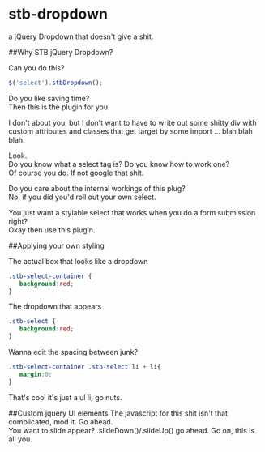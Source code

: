 # stb-dropdown
a jQuery Dropdown that doesn't give a shit.  

##Why STB jQuery Dropdown?

Can you do this?  

```javascript
$('select').stbDropdown();
```

Do you like saving time?  
Then this is the plugin for you.  

I don't about you, but I don't want to have to write out some shitty div with custom attributes and classes that get target by some import ... blah blah blah.   

Look.  
Do you know what a select tag is? Do you know how to work one?   
Of course you do. If not google that shit.  

Do you care about the internal workings of this plug?   
No, if you did you'd roll out your own select.   

You just want a stylable select that works when you do a form submission right?   
Okay then use this plugin.  

##Applying your own styling

The actual box that looks like a dropdown  
```css
.stb-select-container {
   background:red;
}
```

The dropdown that appears  
```css
.stb-select {
   background:red;
}
```

Wanna edit the spacing between junk?  
```css
.stb-select-container .stb-select li + li{
   margin:0;
}
```

That's cool it's just a ul li, go nuts.   

##Custom jquery UI elements
The javascript for this shit isn't that complicated, mod it. Go ahead.  
You want to slide appear? .slideDown()/.slideUp() go ahead. Go on, this is all you.  
